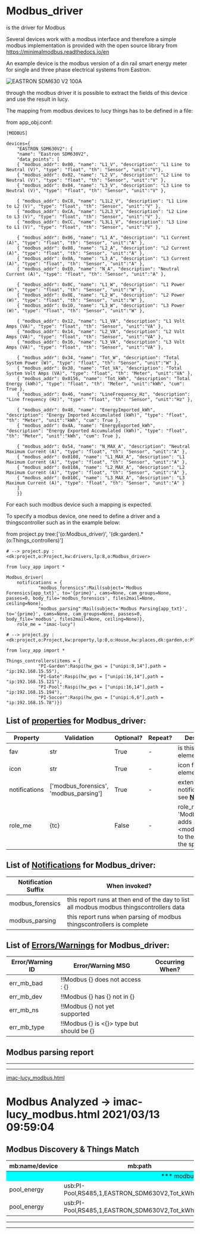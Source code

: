<!--s_name-->
# Modbus_driver

<!--e_name-->

<!--s_role-->
<!--e_role-->

<!--s_descr-->
is the driver for Modbus

<!--e_descr-->

Several devices work with a modbus interface and therefore a simple modbus implementation is provided with the open source 
library from https://minimalmodbus.readthedocs.io/en

An example device is the modbus version of a din rail smart energy meter for single and three phase electrical systems from Eastron.

![EASTRON SDM630 V2 100A](eastron_sdm630.jpg)

through the modbus driver it is possible to extract the fields of this device and use the result in lucy.

The mapping from modbus devices to lucy things has to be defined in a file:

<!--s_insert_{"prj_parser":"app_obj.conf","sections":["MODBUS"],"vars":["devices"]}-->

from app_obj.conf:
```python3
[MODBUS]

devices={
	"EASTRON_SDM630V2": {
	"name": "Eastron SDM630V2",
	"data_points": [
	{ "modbus_addr": 0x00, "name": "L1_V", "description": "L1 Line to Neutral (V)", "type": "float", "th": "Sensor", "unit":"V"},
	{ "modbus_addr": 0x02, "name": "L2_V", "description": "L2 Line to Neutral (V)", "type": "float", "th": "Sensor", "unit":"V" },
	{ "modbus_addr": 0x04, "name": "L3_V", "description": "L3 Line to Neutral (V)", "type": "float", "th": "Sensor", "unit":"V" },
	
	{ "modbus_addr": 0xC8, "name": "L1L2_V", "description": "L1 Line to L2 (V)", "type": "float", "th": "Sensor", "unit":"V" },
	{ "modbus_addr": 0xCA, "name": "L2L3_V", "description": "L2 Line to L3 (V)", "type": "float", "th": "Sensor", "unit":"V" },
	{ "modbus_addr": 0xCC, "name": "L3L1_V", "description": "L3 Line to L1 (V)", "type": "float", "th": "Sensor", "unit":"V" },
	
	{ "modbus_addr": 0x06, "name": "L1_A", "description": "L1 Current (A)", "type": "float", "th": "Sensor", "unit":"A" },
	{ "modbus_addr": 0x08, "name": "L2_A", "description": "L2 Current (A)", "type": "float", "th": "Sensor", "unit":"A" },
	{ "modbus_addr": 0x0A, "name": "L3_A", "description": "L3 Current (A)", "type": "float", "th": "Sensor", "unit":"A" },
	{ "modbus_addr": 0xE0, "name": "N_A", "description": "Neutral Current (A)", "type": "float", "th": "Sensor", "unit":"A" },
	
	{ "modbus_addr": 0x0C, "name": "L1_W", "description": "L1 Power (W)", "type": "float", "th": "Sensor", "unit":"W" },
	{ "modbus_addr": 0x0E, "name": "L2_W", "description": "L2 Power (W)", "type": "float", "th": "Sensor", "unit":"W" },
	{ "modbus_addr": 0x10, "name": "L3_W", "description": "L3 Power (W)", "type": "float", "th": "Sensor", "unit":"W" },
	
	{ "modbus_addr": 0x12, "name": "L1_VA", "description": "L1 Volt Amps (VA)", "type": "float", "th": "Sensor", "unit":"VA" },
	{ "modbus_addr": 0x14, "name": "L2_VA", "description": "L2 Volt Amps (VA)", "type": "float", "th": "Sensor", "unit":"VA" },
	{ "modbus_addr": 0x16, "name": "L3_VA", "description": "L3 Volt Amps (VA)", "type": "float", "th": "Sensor", "unit":"VA" },
	
	{ "modbus_addr": 0x34, "name": "Tot_W", "description": "Total System Power (W)", "type": "float", "th": "Sensor", "unit":"W" },
	{ "modbus_addr": 0x38, "name": "Tot_VA", "description": "Total System Volt Amps (VA)", "type": "float", "th": "Meter", "unit":"VA" },
	{ "modbus_addr": 0x0156, "name": "Tot_kWh", "description": "Total Energy (kWh)", "type": "float", "th": "Meter", "unit":"kWh", "cum": True },
	{ "modbus_addr": 0x46, "name": "LineFrequency_Hz", "description": "Line frequency (Hz)", "type": "float", "th": "Sensor", "unit":"Hz" },
	
	{ "modbus_addr": 0x48, "name": "EnergyImported_kWh", "description": "Energy Imported Accumulated (kWh)", "type": "float", "th": "Meter", "unit":"kWh", "cum": True },
	{ "modbus_addr": 0x4A, "name": "EnergyExported_kWh", "description": "Energy Exported Accumulated (kWh)", "type": "float", "th": "Meter", "unit":"kWh", "cum": True },
	
	{ "modbus_addr": 0x54, "name": "N_MAX_A", "description": "Neutral Maximum Current (A)", "type": "float", "th": "Sensor", "unit":"A" },
	{ "modbus_addr": 0x0108, "name": "L1_MAX_A", "description": "L1 Maximum Current (A)", "type": "float", "th": "Sensor", "unit":"A" },
	{ "modbus_addr": 0x010A, "name": "L2_MAX_A", "description": "L2 Maximum Current (A)", "type": "float", "th": "Sensor", "unit":"A" },
	{ "modbus_addr": 0x010C, "name": "L3_MAX_A", "description": "L3 Maximum Current (A)", "type": "float", "th": "Sensor", "unit":"A" }
	]
	}}

```

<!--e_insert-->

For each such modbus device such a mapping is expected.

To specify a modbus device, one need to define a driver and a thingscontroller such as in the example below:

<!--s_insert_{"tree":["(o:Modbus_driver)","(dk:garden).*(o:Things_controllers)"]}-->

from project.py tree:['(o:Modbus_driver)', '(dk:garden).*(o:Things_controllers)']
```python3
# --> project.py :<dk:project,o:Project,kw:drivers,lp:8,o:Modbus_driver>

from lucy_app import *

Modbus_driver(
    notifications = {
            "modbus_forensics":Mail(subject='Modbus Forensics{app_txt}', to='{prime}', cams=None, cam_groups=None, passes=0, body_file='modbus_forensics', files2mail=None, ceiling=None),
            "modbus_parsing":Mail(subject='Modbus Parsing{app_txt}', to='{prime}', cams=None, cam_groups=None, passes=0, body_file='modbus', files2mail=None, ceiling=None)},
    role_me = "imac-lucy")

# --> project.py :<dk:project,o:Project,kw:property,lp:0,o:House,kw:places,dk:garden,o:Place,kw:contents,lp:1,o:Things_controllers>

from lucy_app import *

Things_controllers(items = {
            "PI-Garden":Raspi(hw_gws = ["unipi:8,14"],path = "ip:192.168.15.55"),
            "PI-Gate":Raspi(hw_gws = ["unipi:16,14"],path = "ip:192.168.15.121"),
            "PI-Pool":Raspi(hw_gws = ["unipi:16,14"],path = "ip:192.168.15.194"),
            "PI-Soccer":Raspi(hw_gws = ["unipi:6,6"],path = "ip:192.168.15.78")})

```

<!--e_insert-->




<!--s_tbl-->
## List of [properties](Properties.md) for __Modbus_driver__:

  | Property | Validation | Optional? | Repeat? | Description |
  | --- | --- | --- | --- | --- |
  | fav | str | True | - | is this a favorite element | 
  | icon | str | True | - | icon file for this element | 
  | notifications | ['modbus_forensics', 'modbus_parsing'] | True | - | extensive list of notifications, see [__Notifier__](Notifier.md) | 
  | role_me | {tc} | False | - | role_me of 'Modbus_driver', adds <modbus_drv> to the roles of the specified tc | 

## List of [Notifications](Notifier.md) for  __Modbus_driver__:

  | Notification Suffix | When invoked? |
  | --- | --- | 
  | modbus_forensics | this report runs at then end of the day to list all modbus modbus thingscontrollers data | 
  | modbus_parsing | this report runs when parsing of modbus thingscontrollers is complete | 

## List of [Errors/Warnings](Error_Warn.md) for  __Modbus_driver__:

  | Error/Warning ID | Error/Warning MSG | Occurring When? |
  | --- | --- | --- | 
  | err_mb_bad | !!Modbus {} does not access : {} |  
  | err_mb_dev | !!Modbus {} has {} not in {} |  
  | err_mb_ns | !!Modbus {} not yet supported |  
  | err_mb_type | !!Modbus {} is <{}> type but should be {} |  
<!--e_tbl-->

## Modbus parsing report

* * * 
* * * 

<!--s_insert_{"role":"modbus_drv","suffix":"modbus"}-->


[imac-lucy_modbus.html](imac-lucy_modbus.html)

<!DOCTYPE html><html><body><h1>Modbus Analyzed -> imac-lucy_modbus.html  2021/03/13 09:59:04</h1><h2>Modbus Discovery & Things Match</h2><table><thead><tr><th>mb:name/device</th><th>mb:path</th><th>myproject.py/place</th><th>myproject.py/name</th><th>Analysis</th></tr></thead><tbody><tr><td style='background-color:cyan;text-align:center' colspan='5'>*** modbus 1 defined</td></tr><tr><td>pool_energy</td><td>usb:PI-Pool,RS485,1,EASTRON_SDM630V2,Tot_kWh+Tot_W</td><td>garden</td><td>pool_energy^Tot_kWh</td><td>ok:match</td></tr><tr><td>pool_energy</td><td>usb:PI-Pool,RS485,1,EASTRON_SDM630V2,Tot_kWh+Tot_W</td><td>garden</td><td>pool_energy^Tot_W</td><td>ok:match</td></tr></tbody></table></body></html>
<!--e_insert-->

* * * 
* * * 
